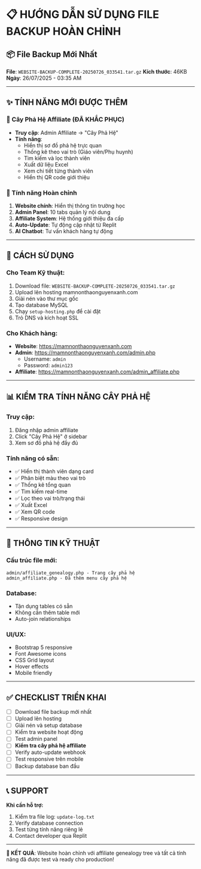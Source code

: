 # 📋 HƯỚNG DẪN SỬ DỤNG FILE BACKUP HOÀN CHỈNH

## 📦 File Backup Mới Nhất
**File**: `WEBSITE-BACKUP-COMPLETE-20250726_033541.tar.gz`
**Kích thước**: 46KB
**Ngày**: 26/07/2025 - 03:35 AM

---

## ✨ TÍNH NĂNG MỚI ĐƯỢC THÊM

### 🌳 Cây Phả Hệ Affiliate (ĐÃ KHẮC PHỤC)
- **Truy cập**: Admin Affiliate → "Cây Phả Hệ"
- **Tính năng**:
  - Hiển thị sơ đồ phả hệ trực quan
  - Thống kê theo vai trò (Giáo viên/Phụ huynh)
  - Tìm kiếm và lọc thành viên
  - Xuất dữ liệu Excel
  - Xem chi tiết từng thành viên
  - Hiển thị QR code giới thiệu

### 🎯 Tính năng Hoàn chỉnh
1. **Website chính**: Hiển thị thông tin trường học
2. **Admin Panel**: 10 tabs quản lý nội dung
3. **Affiliate System**: Hệ thống giới thiệu đa cấp
4. **Auto-Update**: Tự động cập nhật từ Replit
5. **AI Chatbot**: Tư vấn khách hàng tự động

---

## 🚀 CÁCH SỬ DỤNG

### Cho Team Kỹ thuật:
1. Download file: `WEBSITE-BACKUP-COMPLETE-20250726_033541.tar.gz`
2. Upload lên hosting mamnonthaonguyenxanh.com
3. Giải nén vào thư mục gốc
4. Tạo database MySQL
5. Chạy `setup-hosting.php` để cài đặt
6. Trỏ DNS và kích hoạt SSL

### Cho Khách hàng:
- **Website**: https://mamnonthaonguyenxanh.com
- **Admin**: https://mamnonthaonguyenxanh.com/admin.php
  - Username: `admin`
  - Password: `admin123`
- **Affiliate**: https://mamnonthaonguyenxanh.com/admin_affiliate.php

---

## 📊 KIỂM TRA TÍNH NĂNG CÂY PHẢ HỆ

### Truy cập:
1. Đăng nhập admin affiliate
2. Click "Cây Phả Hệ" ở sidebar
3. Xem sơ đồ phả hệ đầy đủ

### Tính năng có sẵn:
- ✅ Hiển thị thành viên dạng card
- ✅ Phân biệt màu theo vai trò
- ✅ Thống kê tổng quan
- ✅ Tìm kiếm real-time
- ✅ Lọc theo vai trò/trạng thái
- ✅ Xuất Excel
- ✅ Xem QR code
- ✅ Responsive design

---

## 🔧 THÔNG TIN KỸ THUẬT

### Cấu trúc file mới:
```
admin/affiliate_genealogy.php - Trang cây phả hệ
admin_affiliate.php - Đã thêm menu cây phả hệ
```

### Database:
- Tận dụng tables có sẵn
- Không cần thêm table mới
- Auto-join relationships

### UI/UX:
- Bootstrap 5 responsive
- Font Awesome icons
- CSS Grid layout
- Hover effects
- Mobile friendly

---

## ✅ CHECKLIST TRIỂN KHAI

- [ ] Download file backup mới nhất
- [ ] Upload lên hosting
- [ ] Giải nén và setup database
- [ ] Kiểm tra website hoạt động
- [ ] Test admin panel
- [ ] **Kiểm tra cây phả hệ affiliate**
- [ ] Verify auto-update webhook
- [ ] Test responsive trên mobile
- [ ] Backup database ban đầu

---

## 📞 SUPPORT

**Khi cần hỗ trợ:**
1. Kiểm tra file log: `update-log.txt`
2. Verify database connection
3. Test từng tính năng riêng lẻ
4. Contact developer qua Replit

---

**🎯 KẾT QUẢ**: Website hoàn chỉnh với affiliate genealogy tree và tất cả tính năng đã được test và ready cho production!